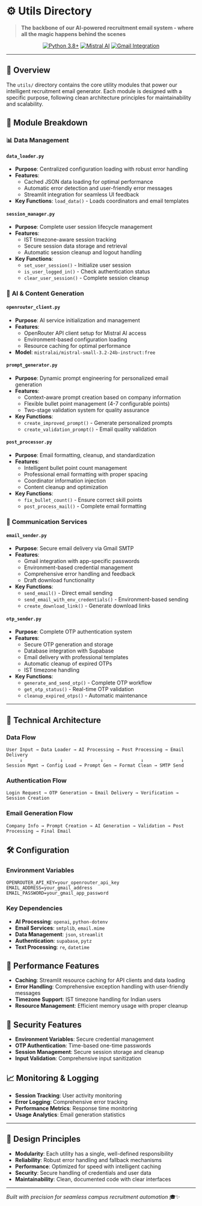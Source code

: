 # ⚙️ Utils Directory

> **The backbone of our AI-powered recruitment email system - where all the magic happens behind the scenes**

<div align="center">

[![Python 3.8+](https://img.shields.io/badge/python-3.8+-blue.svg)](https://www.python.org/downloads/)
[![Mistral AI](https://img.shields.io/badge/AI-Mistral-ff6b6b.svg)](https://mistral.ai/)
[![Gmail Integration](https://img.shields.io/badge/Email-Gmail-red.svg)](https://gmail.com)

</div>

---

## 🌟 Overview

The `utils/` directory contains the core utility modules that power our intelligent recruitment email generator. Each module is designed with a specific purpose, following clean architecture principles for maintainability and scalability.

## 📁 Module Breakdown

### 📊 **Data Management**

#### `data_loader.py`
- **Purpose**: Centralized configuration loading with robust error handling
- **Features**:
  - Cached JSON data loading for optimal performance
  - Automatic error detection and user-friendly error messages
  - Streamlit integration for seamless UI feedback
- **Key Functions**: `load_data()` - Loads coordinators and email templates

#### `session_manager.py`
- **Purpose**: Complete user session lifecycle management
- **Features**:
  - IST timezone-aware session tracking
  - Secure session data storage and retrieval
  - Automatic session cleanup and logout handling
- **Key Functions**: 
  - `set_user_session()` - Initialize user session
  - `is_user_logged_in()` - Check authentication status
  - `clear_user_session()` - Complete session cleanup

### 🤖 **AI & Content Generation**

#### `openrouter_client.py`
- **Purpose**: AI service initialization and management
- **Features**:
  - OpenRouter API client setup for Mistral AI access
  - Environment-based configuration loading
  - Resource caching for optimal performance
- **Model**: `mistralai/mistral-small-3.2-24b-instruct:free`

#### `prompt_generator.py`
- **Purpose**: Dynamic prompt engineering for personalized email generation
- **Features**:
  - Context-aware prompt creation based on company information
  - Flexible bullet point management (4-7 configurable points)
  - Two-stage validation system for quality assurance
- **Key Functions**:
  - `create_improved_prompt()` - Generate personalized prompts
  - `create_validation_prompt()` - Email quality validation

#### `post_processor.py`
- **Purpose**: Email formatting, cleanup, and standardization
- **Features**:
  - Intelligent bullet point count management
  - Professional email formatting with proper spacing
  - Coordinator information injection
  - Content cleanup and optimization
- **Key Functions**:
  - `fix_bullet_count()` - Ensure correct skill points
  - `post_process_mail()` - Complete email formatting

### 📧 **Communication Services**

#### `email_sender.py`
- **Purpose**: Secure email delivery via Gmail SMTP
- **Features**:
  - Gmail integration with app-specific passwords
  - Environment-based credential management
  - Comprehensive error handling and feedback
  - Draft download functionality
- **Key Functions**:
  - `send_email()` - Direct email sending
  - `send_email_with_env_credentials()` - Environment-based sending
  - `create_download_link()` - Generate download links

#### `otp_sender.py`
- **Purpose**: Complete OTP authentication system
- **Features**:
  - Secure OTP generation and storage
  - Database integration with Supabase
  - Email delivery with professional templates
  - Automatic cleanup of expired OTPs
  - IST timezone handling
- **Key Functions**:
  - `generate_and_send_otp()` - Complete OTP workflow
  - `get_otp_status()` - Real-time OTP validation
  - `cleanup_expired_otps()` - Automatic maintenance

---

## 🔧 Technical Architecture

### **Data Flow**
```
User Input → Data Loader → AI Processing → Post Processing → Email Delivery
     ↓              ↓              ↓              ↓              ↓
Session Mgmt → Config Load → Prompt Gen → Format Clean → SMTP Send
```

### **Authentication Flow**
```
Login Request → OTP Generation → Email Delivery → Verification → Session Creation
```

### **Email Generation Flow**
```
Company Info → Prompt Creation → AI Generation → Validation → Post Processing → Final Email
```

## 🛠️ Configuration

### **Environment Variables**
```env
OPENROUTER_API_KEY=your_openrouter_api_key
EMAIL_ADDRESS=your_gmail_address
EMAIL_PASSWORD=your_gmail_app_password
```

### **Key Dependencies**
- **AI Processing**: `openai`, `python-dotenv`
- **Email Services**: `smtplib`, `email.mime`
- **Data Management**: `json`, `streamlit`
- **Authentication**: `supabase`, `pytz`
- **Text Processing**: `re`, `datetime`

## 🚀 Performance Features

- **Caching**: Streamlit resource caching for API clients and data loading
- **Error Handling**: Comprehensive exception handling with user-friendly messages
- **Timezone Support**: IST timezone handling for Indian users
- **Resource Management**: Efficient memory usage with proper cleanup

## 🔐 Security Features

- **Environment Variables**: Secure credential management
- **OTP Authentication**: Time-based one-time passwords
- **Session Management**: Secure session storage and cleanup
- **Input Validation**: Comprehensive input sanitization

## 📈 Monitoring & Logging

- **Session Tracking**: User activity monitoring
- **Error Logging**: Comprehensive error tracking
- **Performance Metrics**: Response time monitoring
- **Usage Analytics**: Email generation statistics

---

## 🎯 Design Principles

- **Modularity**: Each utility has a single, well-defined responsibility
- **Reliability**: Robust error handling and fallback mechanisms
- **Performance**: Optimized for speed with intelligent caching
- **Security**: Secure handling of credentials and user data
- **Maintainability**: Clean, documented code with clear interfaces

---

*Built with precision for seamless campus recruitment automation* 🎓✨